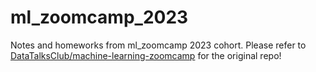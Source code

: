# ml_zoomcamp_2023
Notes and homeworks from ml_zoomcamp 2023 cohort.
Please refer to [DataTalksClub/machine-learning-zoomcamp](https://github.com/DataTalksClub/machine-learning-zoomcamp ) for the original repo!
